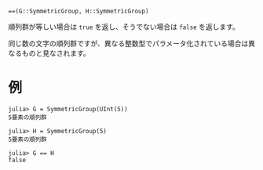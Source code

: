 ```
==(G::SymmetricGroup, H::SymmetricGroup)
```

順列群が等しい場合は `true` を返し、そうでない場合は `false` を返します。

同じ数の文字の順列群ですが、異なる整数型でパラメータ化されている場合は異なるものと見なされます。

# 例

```
julia> G = SymmetricGroup(UInt(5))
5要素の順列群

julia> H = SymmetricGroup(5)
5要素の順列群

julia> G == H
false
```
